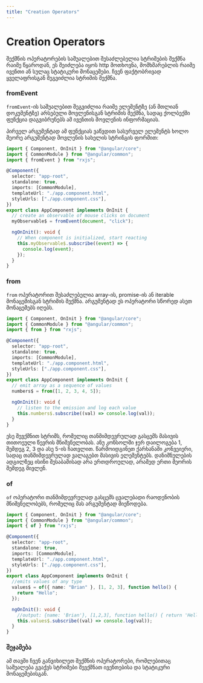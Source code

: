 ```yaml
---
title: "Creation Operators"
---
```


# Creation Operators

შექმნის ოპერატორების საშუალებით შესაძლებელია სტრიმების შექმნა რაიმე
წყაროდან, ეს შეიძლება იყოს http მოთხოვნა, მომხმარებლის რაიმე ივენთი
ან სულაც სტატიკური მონაცემები. ჩვენ ფაქტობრივად ყველაფრისგან შეგვიძლია
სტრიმის შექმნა.

### fromEvent

`fromEvent`-ის საშუალებით შეგვიძლია რაიმე ელემენტზე (ან მთლიან დოკუმენტზე)
არსებული მოვლენისგან სტრიმის შექმნა, სადაც ქოლბექში ფუნქცია დაგვიბრუნებს
ამ ივენთის მოვლენის ინფორმაციას.

პირველ არგუმენტად ამ ფუნქციას ვაწვდით სასურველ ელემენტს ხოლო მეორე არგუმენტად
მოვლენის სახელის სტრინგის ფორმით:

```ts
import { Component, OnInit } from "@angular/core";
import { CommonModule } from "@angular/common";
import { fromEvent } from "rxjs";

@Component({
  selector: "app-root",
  standalone: true,
  imports: [CommonModule],
  templateUrl: "./app.component.html",
  styleUrls: ["./app.component.css"],
})
export class AppComponent implements OnInit {
  // create an observable of mouse clicks on document
  myObservable$ = fromEvent(document, "click");

  ngOnInit(): void {
    // When component is initialized, start reacting
    this.myObservable$.subscribe((event) => {
      console.log(event);
    });
  }
}
```

### from

`from` ოპერატორით შესაძლებელია array-ის, promise-ის ან iterable მონაცემისგან
სტრიმის შექმნა. არგუმენტად ეს ოპერატორი სწორედ ასეთ მონაცემებს იღებს.

```ts
import { Component, OnInit } from "@angular/core";
import { CommonModule } from "@angular/common";
import { from } from "rxjs";

@Component({
  selector: "app-root",
  standalone: true,
  imports: [CommonModule],
  templateUrl: "./app.component.html",
  styleUrls: ["./app.component.css"],
})
export class AppComponent implements OnInit {
  // emit array as a sequence of values
  numbers$ = from([1, 2, 3, 4, 5]);

  ngOnInit(): void {
    // listen to the emission and log each value
    this.numbers$.subscribe((val) => console.log(val));
  }
}
```

ესე შევქმნით სტრიმს, რომელიც თანმიმდევრულად გასცემს მასივის თითოეული
წევრის მნიშვნელობას. ანუ კონსოლში ჯერ დაილოგება 1, შემდეგ 2, 3 და ასე
5-ის ჩათვლით. წარმოიდგინეთ ქარხანაში კონვეიერი, სადაც თანმიმდევრულად
ვალაგებთ მასივის ელემენტებს. დანიშნულების ადგილზეც ისინი შესაბამისად არა
ერთდროულად, არამედ ერთი მეორის შემდეგ მივლენ.

### of

`of` ოპერატორი თანმიმდევრულად გასცემს ცვალებადი რაოდენობის მნიშვნელობებს,
რომელიც მას არგუმენტად მიეწოდება.

```ts
import { Component, OnInit } from "@angular/core";
import { CommonModule } from "@angular/common";
import { of } from "rxjs";

@Component({
  selector: "app-root",
  standalone: true,
  imports: [CommonModule],
  templateUrl: "./app.component.html",
  styleUrls: ["./app.component.css"],
})
export class AppComponent implements OnInit {
  //emits values of any type
  values$ = of({ name: "Brian" }, [1, 2, 3], function hello() {
    return "Hello";
  });

  ngOnInit(): void {
    //output: {name: 'Brian'}, [1,2,3], function hello() { return 'Hello' }
    this.values$.subscribe((val) => console.log(val));
  }
}
```

### შეჯამება

ამ თავში ჩვენ განვიხილეთ შექმნის ოპერატორები, რომლებითაც საშუალება გვაქვს
სტრიმები შევქმნათ ივენთებისა და სტატიკური მონაცემებისგან.
